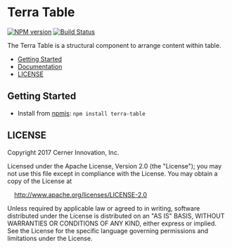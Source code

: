 # Terra Table


[![NPM version](https://badgen.net/npm/v/terra-table)](https://www.npmjs.org/package/terra-table)
[![Build Status](https://badgen.net/travis/cerner/terra-core)](https://travis-ci.org/cerner/terra-core)

The Terra Table is a structural component to arrange content within table.

- [Getting Started](#getting-started)
- [Documentation](https://github.com/cerner/terra-core/tree/master/packages/terra-table/docs)
- [LICENSE](#license)

## Getting Started

- Install from [npmjs](https://www.npmjs.com): `npm install terra-table`

## LICENSE

Copyright 2017 Cerner Innovation, Inc.

Licensed under the Apache License, Version 2.0 (the "License"); you may not use this file except in compliance with the License. You may obtain a copy of the License at

&nbsp;&nbsp;&nbsp;&nbsp;http://www.apache.org/licenses/LICENSE-2.0

Unless required by applicable law or agreed to in writing, software distributed under the License is distributed on an "AS IS" BASIS, WITHOUT WARRANTIES OR CONDITIONS OF ANY KIND, either express or implied. See the License for the specific language governing permissions and limitations under the License.
